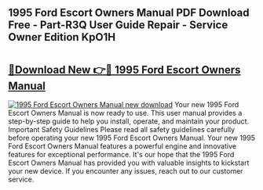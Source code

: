 ## 1995 Ford Escort Owners Manual PDF Download Free - Part-R3Q User Guide Repair - Service Owner Edition KpO1H

# <h2><a href="http://bc41462.oget.top/?id=1995+Ford+Escort+Owners+Manual">🔗Download New 👉🔴 1995 Ford Escort Owners Manual</a></h2>

[![1995 Ford Escort Owners Manual new download](https://i.imgur.com/5g1atiW.png)](http://bc41462.oget.top/?id=1995+Ford+Escort+Owners+Manual)
Your new 1995 Ford Escort Owners Manual is now ready to use. This user manual provides a step-by-step guide to help you install, operate, and maintain your product. Important Safety Guidelines Please read all safety guidelines carefully before operating your new 1995 Ford Escort Owners Manual. Your new 1995 Ford Escort Owners Manual features a powerful engine and innovative features for exceptional performance. It's our hope that the 1995 Ford Escort Owners Manual has provided you with valuable insights to kickstart your new device. If you encounter any issues, reach out to our customer service.
